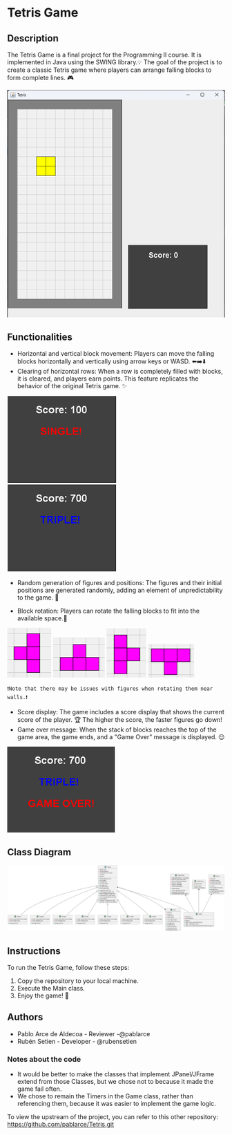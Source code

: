 # Tetris Game

## Description
The Tetris Game is a final project for the Programming II course. 
It is implemented in Java using the SWING library.💡 The goal of the 
project is to create a classic Tetris game where players can arrange 
falling blocks to form complete lines. 🎮

![img_1.png](img_1.png)

## Functionalities
- Horizontal and vertical block movement: Players can move the falling blocks horizontally and vertically using arrow keys or WASD. ⬅️➡️⬇️
- Clearing of horizontal rows: When a row is completely filled with blocks, it is cleared, and players earn points. This feature replicates the behavior of the original Tetris game. ✨

![img_2.png](img_2.png) ![img_7.png](img_7.png)

- Random generation of figures and positions: The figures and their initial positions are generated randomly, adding an element of unpredictability to the game. 🎲

- Block rotation: Players can rotate the falling blocks to fit into the available space.🔄

![img_3.png](img_3.png) ![img_4.png](img_4.png) ![img_5.png](img_5.png) ![img_6.png](img_6.png)

    ❗Note that there may be issues with figures when rotating them near walls.❗
- Score display: The game includes a score display that shows the current score of the player. 🏆 The higher the score, the faster figures go down!
- Game over message: When the stack of blocks reaches the top of the game area, the game ends, and a "Game Over" message is displayed. 😔

![img_8.png](img_8.png)

## Class Diagram
![img.png](img.png)


## Instructions
To run the Tetris Game, follow these steps:
1. Copy the repository to your local machine.
2. Execute the Main class.
3. Enjoy the game! 🎉

## Authors
- Pablo Arce de Aldecoa - Reviewer -@pablarce
- Rubén Setien - Developer - @rubensetien

### Notes about the code
- It would be better to make the classes that implement JPanel/JFrame extend from those Classes, but we chose not to because it made the game fail often.
- We chose to remain the Timers in the Game class, rather than referencing them, because it was easier to implement the game logic.

To view the upstream of the project, you can refer to this other repository: https://github.com/pablarce/Tetris.git